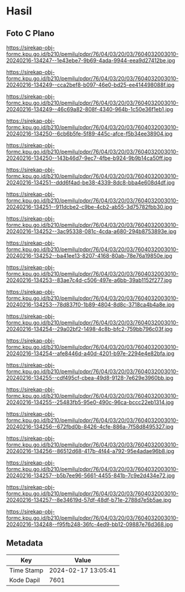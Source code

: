 # Hasil

## Foto C Plano

https://sirekap-obj-formc.kpu.go.id/b210/pemilu/pdpr/76/04/03/20/03/7604032003010-20240216-134247--1e43ebe7-9b69-4ada-9944-eea9d27412be.jpg

https://sirekap-obj-formc.kpu.go.id/b210/pemilu/pdpr/76/04/03/20/03/7604032003010-20240216-134249--cca2bef8-b097-46e0-bd25-ee414498088f.jpg

https://sirekap-obj-formc.kpu.go.id/b210/pemilu/pdpr/76/04/03/20/03/7604032003010-20240216-134249--46c69a82-808f-4340-964b-1c50e36f1eb1.jpg

https://sirekap-obj-formc.kpu.go.id/b210/pemilu/pdpr/76/04/03/20/03/7604032003010-20240216-134250--6cb6b5fe-5f89-445c-afce-f5b34ee38904.jpg

https://sirekap-obj-formc.kpu.go.id/b210/pemilu/pdpr/76/04/03/20/03/7604032003010-20240216-134250--143b46d7-9ec7-4fbe-b924-9b9b14ca50ff.jpg

https://sirekap-obj-formc.kpu.go.id/b210/pemilu/pdpr/76/04/03/20/03/7604032003010-20240216-134251--ddd6f4ad-be38-4339-8dc8-bba4e608d4df.jpg

https://sirekap-obj-formc.kpu.go.id/b210/pemilu/pdpr/76/04/03/20/03/7604032003010-20240216-134251--911dcbe2-c9be-4cb2-ab55-3d75782fbb30.jpg

https://sirekap-obj-formc.kpu.go.id/b210/pemilu/pdpr/76/04/03/20/03/7604032003010-20240216-134252--3ac95338-081c-4cda-a680-294b8753893e.jpg

https://sirekap-obj-formc.kpu.go.id/b210/pemilu/pdpr/76/04/03/20/03/7604032003010-20240216-134252--ba41ee13-8207-4168-80ab-78e76a19850e.jpg

https://sirekap-obj-formc.kpu.go.id/b210/pemilu/pdpr/76/04/03/20/03/7604032003010-20240216-134253--83ae7c4d-c506-497e-a6bb-39ab1152f277.jpg

https://sirekap-obj-formc.kpu.go.id/b210/pemilu/pdpr/76/04/03/20/03/7604032003010-20240216-134253--78d837f0-1b89-4804-8d8c-3718ca4b4a8e.jpg

https://sirekap-obj-formc.kpu.go.id/b210/pemilu/pdpr/76/04/03/20/03/7604032003010-20240216-134254--29a02bf2-1498-4c8b-bfc2-759bb796c03f.jpg

https://sirekap-obj-formc.kpu.go.id/b210/pemilu/pdpr/76/04/03/20/03/7604032003010-20240216-134254--afe8446d-a40d-4201-b97e-2294e4e82bfa.jpg

https://sirekap-obj-formc.kpu.go.id/b210/pemilu/pdpr/76/04/03/20/03/7604032003010-20240216-134255--cdf495cf-cbea-49d8-9128-7e629e3960bb.jpg

https://sirekap-obj-formc.kpu.go.id/b210/pemilu/pdpr/76/04/03/20/03/7604032003010-20240216-134255--25483fb5-95e0-490c-96ca-bccc22eb1314.jpg

https://sirekap-obj-formc.kpu.go.id/b210/pemilu/pdpr/76/04/03/20/03/7604032003010-20240216-134256--672fbd0b-8426-4cfe-886a-7f58d8495327.jpg

https://sirekap-obj-formc.kpu.go.id/b210/pemilu/pdpr/76/04/03/20/03/7604032003010-20240216-134256--86512d68-417b-4f44-a792-95e4adae96b8.jpg

https://sirekap-obj-formc.kpu.go.id/b210/pemilu/pdpr/76/04/03/20/03/7604032003010-20240216-134257--b5b7ee96-5661-4455-841b-7c9e2d434e72.jpg

https://sirekap-obj-formc.kpu.go.id/b210/pemilu/pdpr/76/04/03/20/03/7604032003010-20240216-134257--8e34619d-57df-48df-b71e-2788d7e5b5ae.jpg

https://sirekap-obj-formc.kpu.go.id/b210/pemilu/pdpr/76/04/03/20/03/7604032003010-20240216-134248--f95fb248-36fc-4ed9-bb12-09887e76d368.jpg


## Metadata

| Key        | Value               |
| ---------- | ------------------- |
| Time Stamp | 2024-02-17 13:05:41 |
| Kode Dapil | 7601                |



